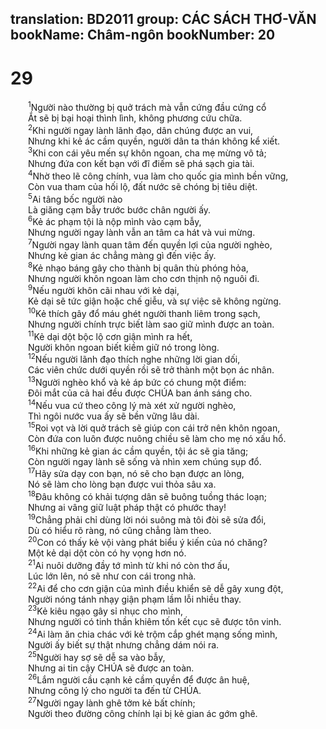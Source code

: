 translation: BD2011
group: CÁC SÁCH THƠ-VĂN
bookName: Châm-ngôn 
bookNumber: 20
-------

<div class="title"><h1>29</h1></div>
<span class="verse ch_29_1">  <sup>1</sup>Người nào thường bị quở trách mà vẫn cứng đầu cứng cổ<br/>  Ắt sẽ bị bại hoại thình lình, không phương cứu chữa.<br/></span>
<span class="verse ch_29_2">  <sup>2</sup>Khi người ngay lành lãnh đạo, dân chúng được an vui,<br/>  Nhưng khi kẻ ác cầm quyền, người dân ta thán không kể xiết.<br/></span>
<span class="verse ch_29_3">  <sup>3</sup>Khi con cái yêu mến sự khôn ngoan, cha mẹ mừng vô tả;<br/>  Nhưng đứa con kết bạn với đĩ điếm sẽ phá sạch gia tài.<br/></span>
<span class="verse ch_29_4">  <sup>4</sup>Nhờ theo lẽ công chính, vua làm cho quốc gia mình bền vững,<br/>  Còn vua tham của hối lộ, đất nước sẽ chóng bị tiêu diệt.<br/></span>
<span class="verse ch_29_5">  <sup>5</sup>Ai tâng bốc người nào<br/>  Là giăng cạm bẫy trước bước chân người ấy.<br/></span>
<span class="verse ch_29_6">  <sup>6</sup>Kẻ ác phạm tội là nộp mình vào cạm bẫy,<br/>  Nhưng người ngay lành vẫn an tâm ca hát và vui mừng.<br/></span>
<span class="verse ch_29_7">  <sup>7</sup>Người ngay lành quan tâm đến quyền lợi của người nghèo,<br/>  Nhưng kẻ gian ác chẳng màng gì đến việc ấy.<br/></span>
<span class="verse ch_29_8">  <sup>8</sup>Kẻ nhạo báng gây cho thành bị quân thù phóng hỏa,<br/>  Nhưng người khôn ngoan làm cho cơn thịnh nộ nguôi đi.<br/></span>
<span class="verse ch_29_9">  <sup>9</sup>Nếu người khôn cãi nhau với kẻ dại,<br/>  Kẻ dại sẽ tức giận hoặc chế giễu, và sự việc sẽ không ngừng.<br/></span>
<span class="verse ch_29_10">  <sup>10</sup>Kẻ thích gây đổ máu ghét người thanh liêm trong sạch,<br/>  Nhưng người chính trực biết làm sao giữ mình được an toàn.<br/></span>
<span class="verse ch_29_11">  <sup>11</sup>Kẻ dại dột bộc lộ cơn giận mình ra hết,<br/>  Người khôn ngoan biết kiềm giữ nó trong lòng.<br/></span>
<span class="verse ch_29_12">  <sup>12</sup>Nếu người lãnh đạo thích nghe những lời gian dối,<br/>  Các viên chức dưới quyền rồi sẽ trở thành một bọn ác nhân.<br/></span>
<span class="verse ch_29_13">  <sup>13</sup>Người nghèo khổ và kẻ áp bức có chung một điểm:<br/>  Ðôi mắt của cả hai đều được CHÚA ban ánh sáng cho.<br/></span>
<span class="verse ch_29_14">  <sup>14</sup>Nếu vua cứ theo công lý mà xét xử người nghèo,<br/>  Thì ngôi nước vua ấy sẽ bền vững lâu dài.<br/></span>
<span class="verse ch_29_15">  <sup>15</sup>Roi vọt và lời quở trách sẽ giúp con cái trở nên khôn ngoan,<br/>  Còn đứa con luôn được nuông chiều sẽ làm cho mẹ nó xấu hổ.<br/></span>
<span class="verse ch_29_16">  <sup>16</sup>Khi những kẻ gian ác cầm quyền, tội ác sẽ gia tăng;<br/>  Còn người ngay lành sẽ sống và nhìn xem chúng sụp đổ.<br/></span>
<span class="verse ch_29_17">  <sup>17</sup>Hãy sửa dạy con bạn, nó sẽ cho bạn được an lòng,<br/>  Nó sẽ làm cho lòng bạn được vui thỏa sâu xa.<br/></span>
<span class="verse ch_29_18">  <sup>18</sup>Ðâu không có khải tượng dân sẽ buông tuồng thác loạn;<br/>  Nhưng ai vâng giữ luật pháp thật có phước thay!<br/></span>
<span class="verse ch_29_19">  <sup>19</sup>Chẳng phải chỉ dùng lời nói suông mà tôi đòi sẽ sửa đổi,<br/>  Dù có hiểu rõ ràng, nó cũng chẳng làm theo.<br/></span>
<span class="verse ch_29_20">  <sup>20</sup>Con có thấy kẻ vội vàng phát biểu ý kiến của nó chăng?<br/>  Một kẻ dại dột còn có hy vọng hơn nó.<br/></span>
<span class="verse ch_29_21">  <sup>21</sup>Ai nuôi dưỡng đầy tớ mình từ khi nó còn thơ ấu,<br/>  Lúc lớn lên, nó sẽ như con cái trong nhà.<br/></span>
<span class="verse ch_29_22">  <sup>22</sup>Ai để cho cơn giận của mình điều khiển sẽ dễ gây xung đột,<br/>  Người nóng tánh nhạy giận phạm lầm lỗi nhiều thay.<br/></span>
<span class="verse ch_29_23">  <sup>23</sup>Kẻ kiêu ngạo gây sỉ nhục cho mình,<br/>  Nhưng người có tinh thần khiêm tốn kết cục sẽ được tôn vinh.<br/></span>
<span class="verse ch_29_24">  <sup>24</sup>Ai làm ăn chia chác với kẻ trộm cắp ghét mạng sống mình,<br/>  Người ấy biết sự thật nhưng chẳng dám nói ra.<br/></span>
<span class="verse ch_29_25">  <sup>25</sup>Người hay sợ sẽ dễ sa vào bẫy,<br/>  Nhưng ai tin cậy CHÚA sẽ được an toàn.<br/></span>
<span class="verse ch_29_26">  <sup>26</sup>Lắm người cầu cạnh kẻ cầm quyền để được ân huệ,<br/>  Nhưng công lý cho người ta đến từ CHÚA.<br/></span>
<span class="verse ch_29_27">  <sup>27</sup>Người ngay lành ghê tởm kẻ bất chính;<br/>  Người theo đường công chính lại bị kẻ gian ác gớm ghê.<br/></span>

